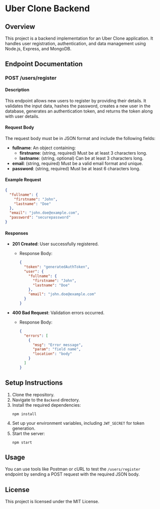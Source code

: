 # Uber Clone Backend

## Overview
This project is a backend implementation for an Uber Clone application. It handles user registration, authentication, and data management using Node.js, Express, and MongoDB.

## Endpoint Documentation

### POST /users/register

#### Description
This endpoint allows new users to register by providing their details. It validates the input data, hashes the password, creates a new user in the database, generates an authentication token, and returns the token along with user details.

#### Request Body
The request body must be in JSON format and include the following fields:

- **fullname**: An object containing:
  - **firstname**: (string, required) Must be at least 3 characters long.
  - **lastname**: (string, optional) Can be at least 3 characters long.
- **email**: (string, required) Must be a valid email format and unique.
- **password**: (string, required) Must be at least 6 characters long.

#### Example Request
```json
{
  "fullname": {
    "firstname": "John",
    "lastname": "Doe"
  },
  "email": "john.doe@example.com",
  "password": "securepassword"
}
```

#### Responses
- **201 Created**: User successfully registered.
  - Response Body:
    ```json
    {
      "token": "generatedAuthToken",
      "user": {
        "fullname": {
          "firstname": "John",
          "lastname": "Doe"
        },
        "email": "john.doe@example.com"
      }
    }
    ```

- **400 Bad Request**: Validation errors occurred.
  - Response Body:
    ```json
    {
      "errors": [
        {
          "msg": "Error message",
          "param": "field name",
          "location": "body"
        }
      ]
    }
    ```

## Setup Instructions
1. Clone the repository.
2. Navigate to the `Backend` directory.
3. Install the required dependencies:
   ```
   npm install
   ```
4. Set up your environment variables, including `JWT_SECRET` for token generation.
5. Start the server:
   ```
   npm start
   ```

## Usage
You can use tools like Postman or cURL to test the `/users/register` endpoint by sending a POST request with the required JSON body.

## License
This project is licensed under the MIT License.